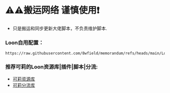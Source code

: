 # ⚠️⚠️搬运网络 谨慎使用❗️

* 只是搬运和同步更新大佬脚本，不负责维护脚本.

### Loon自用配置：

```
https://raw.githubusercontent.com/8wfield/memorandum/refs/heads/main/Loon/Loon.conf
```


### 推荐可莉的Loon资源库|插件|脚本|分流:

* [可莉资源库](https://github.com/luestr/ProxyResource)
* [可莉分流库](https://github.com/luestr/ShuntRules)



